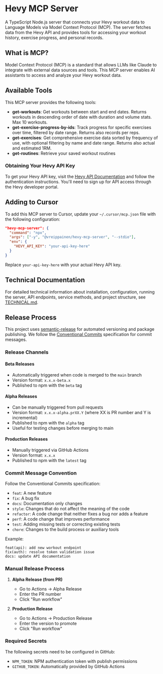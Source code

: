 # Hevy MCP Server

A TypeScript Node.js server that connects your Hevy workout data to Language Models via Model Context Protocol (MCP). The server fetches data from the Hevy API and provides tools for accessing your workout history, exercise progress, and personal records.

## What is MCP?

Model Context Protocol (MCP) is a standard that allows LLMs like Claude to integrate with external data sources and tools. This MCP server enables AI assistants to access and analyze your Hevy workout data.

## Available Tools

This MCP server provides the following tools:

- **get-workouts**: Get workouts between start and end dates. Returns workouts in descending order of date with duration and volume stats. Max 10 workouts.
- **get-exercise-progress-by-ids**: Track progress for specific exercises over time, filtered by date range. Returns also records per reps.
- **get-exercises**: Get comprehensive exercise data sorted by frequency of use, with optional filtering by name and date range. Returns also actual and estimated 1RM.
- **get-routines**: Retrieve your saved workout routines

### Obtaining Your Hevy API Key

To get your Hevy API key, visit the [Hevy API Documentation](https://api.hevyapp.com/docs/#/) and follow the authentication instructions. You'll need to sign up for API access through the Hevy developer portal.

## Adding to Cursor

To add this MCP server to Cursor, update your `~/.cursor/mcp.json` file with the following configuration:

```json
"hevy-mcp-server": {
  "command": "npx",
  "args": ["-y", "@vreippainen/hevy-mcp-server", "--stdio"],
  "env": {
    "HEVY_API_KEY": "your-api-key-here"
  }
}
```

Replace `your-api-key-here` with your actual Hevy API key.

## Technical Documentation

For detailed technical information about installation, configuration, running the server, API endpoints, service methods, and project structure, see [TECHNICAL.md](TECHNICAL.md).

## Release Process

This project uses [semantic-release](https://github.com/semantic-release/semantic-release) for automated versioning and package publishing. We follow the [Conventional Commits](https://www.conventionalcommits.org/) specification for commit messages.

### Release Channels

#### Beta Releases
- Automatically triggered when code is merged to the `main` branch
- Version format: `x.x.x-beta.x`
- Published to npm with the `beta` tag

#### Alpha Releases
- Can be manually triggered from pull requests
- Version format: `x.x.x-alpha.prXX.Y` (where XX is PR number and Y is incremental)
- Published to npm with the `alpha` tag
- Useful for testing changes before merging to main

#### Production Releases
- Manually triggered via GitHub Actions
- Version format: `x.x.x`
- Published to npm with the `latest` tag

### Commit Message Convention

Follow the Conventional Commits specification:

- `feat`: A new feature
- `fix`: A bug fix
- `docs`: Documentation only changes
- `style`: Changes that do not affect the meaning of the code
- `refactor`: A code change that neither fixes a bug nor adds a feature
- `perf`: A code change that improves performance
- `test`: Adding missing tests or correcting existing tests
- `chore`: Changes to the build process or auxiliary tools

Example:
```
feat(api): add new workout endpoint
fix(auth): resolve token validation issue
docs: update API documentation
```

### Manual Release Process

1. **Alpha Release (from PR)**
   - Go to Actions → Alpha Release
   - Enter the PR number
   - Click "Run workflow"

2. **Production Release**
   - Go to Actions → Production Release
   - Enter the version to promote
   - Click "Run workflow"

### Required Secrets

The following secrets need to be configured in GitHub:

- `NPM_TOKEN`: NPM authentication token with publish permissions
- `GITHUB_TOKEN`: Automatically provided by GitHub Actions 